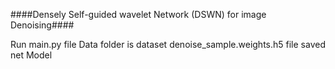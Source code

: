 ####Densely Self-guided wavelet Network (DSWN) for image Denoising####

Run main.py file
Data folder is dataset 
denoise_sample.weights.h5 file saved net Model 
